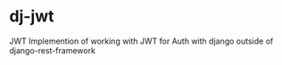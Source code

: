 # dj-jwt
JWT Implemention of working with JWT for Auth with django outside of django-rest-framework
